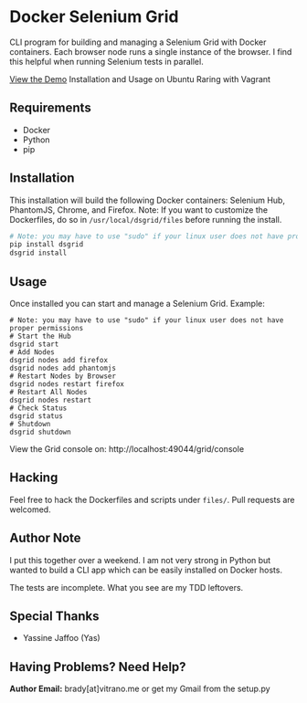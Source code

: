 # Docker Selenium Grid

CLI program for building and managing a Selenium Grid with Docker containers. Each browser node runs a single instance of the browser. I find this 
helpful when running Selenium tests in parallel.

[View the Demo](http://asciinema.org/a/5879) Installation and Usage on Ubuntu Raring with Vagrant

## Requirements

* Docker
* Python
* pip

## Installation

This installation will build the following Docker containers: Selenium Hub, PhantomJS, Chrome, and Firefox. Note: If you
want to customize the Dockerfiles, do so in `/usr/local/dsgrid/files` before running the install.

```bash
# Note: you may have to use "sudo" if your linux user does not have proper permissions
pip install dsgrid
dsgrid install
```

## Usage

Once installed you can start and manage a Selenium Grid. Example:

```
# Note: you may have to use "sudo" if your linux user does not have proper permissions
# Start the Hub
dsgrid start
# Add Nodes 
dsgrid nodes add firefox
dsgrid nodes add phantomjs
# Restart Nodes by Browser
dsgrid nodes restart firefox
# Restart All Nodes
dsgrid nodes restart
# Check Status
dsgrid status
# Shutdown
dsgrid shutdown
```

View the Grid console on: http://localhost:49044/grid/console

## Hacking

Feel free to hack the Dockerfiles and scripts under `files/`. Pull requests are welcomed.

## Author Note

I put this together over a weekend. I am not very strong in Python but wanted to build a CLI app which can be easily
installed on Docker hosts.

The tests are incomplete. What you see are my TDD leftovers.

## Special Thanks

* Yassine Jaffoo (Yas)

## Having Problems? Need Help?

**Author Email:** brady[at]vitrano.me or get my Gmail from the setup.py


